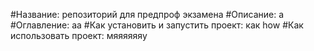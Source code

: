 #Название: репозиторий для предпроф экзамена
#Описание:
а
#Оглавление:
аа
#Как установить и запустить проект:
как how
#Как использовать проект:
мяяяяяяу
